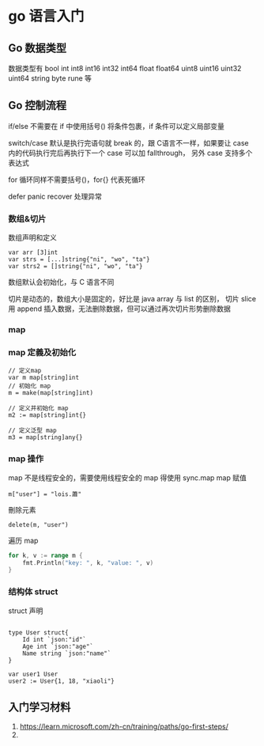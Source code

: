 # go 语言入门



## Go 数据类型

数据类型有 bool int int8 int16 int32 int64 float float64 uint8 uint16 uint32 uint64 string byte rune 等


## Go 控制流程

if/else 不需要在 if 中使用括号() 将条件包裹，if 条件可以定义局部变量

switch/case 默认是执行完语句就 break 的，跟 C语言不一样，如果要让 case 内的代码执行完后再执行下一个 case 可以加 fallthrough，
 另外 case 支持多个表达式

for 循环同样不需要括号()，for{} 代表死循环

defer panic recover 处理异常

### 数组&切片

数组声明和定义
```golang
var arr [3]int
var strs = [...]string{"ni", "wo", "ta"}
var strs2 = []string{"ni", "wo", "ta"}
```

数组默认会初始化，与 C 语言不同

切片是动态的，数组大小是固定的，好比是 java array 与 list 的区别， 切片 slice 用 append 插入数据，无法删除数据，但可以通过再次切片形势删除数据

### map

### map 定義及初始化
```golang
// 定义map
var m map[string]int
// 初始化 map
m = make(map[string]int)

// 定义并初始化 map
m2 := map[string]int{}

// 定义泛型 map
m3 = map[string]any{}
```

### map 操作

map 不是线程安全的，需要使用线程安全的 map 得使用 sync.map
map 赋值

```golang
m["user"] = "lois.蕭"
```

刪除元素

```golang
delete(m, "user")
```
   
遍历 map

```go
for k, v := range m {
    fmt.Println("key: ", k, "value: ", v)
}
```

### 结构体 struct

struct 声明
```golang

type User struct{
    Id int `json:"id"`
    Age int `json:"age"`
    Name string `json:"name"`
}

var user1 User
user2 := User{1, 18, "xiaoli"}
```



## 入门学习材料

1. https://learn.microsoft.com/zh-cn/training/paths/go-first-steps/
2. 